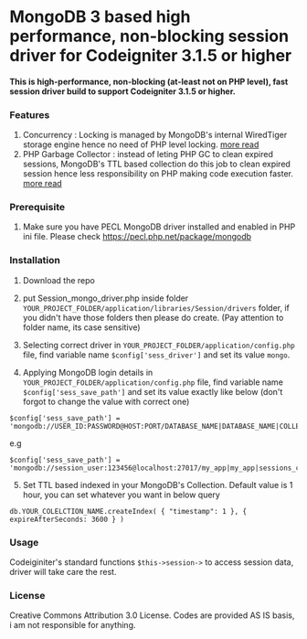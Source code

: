 # MongoDB 3 based high performance, non-blocking session driver for Codeigniter 3.1.5 or higher

#### This is high-performance, non-blocking (at-least not on PHP level), fast session driver build to support Codeigniter 3.1.5 or higher.

### Features
1. Concurrency : Locking is managed by MongoDB's internal WiredTiger storage engine hence no need of PHP level locking. [more read](https://docs.mongodb.com/manual/faq/concurrency/)
2. PHP Garbage Collector : instead of leting PHP GC to clean expired sessions, MongoDB's TTL based collection do this job to clean expired session hence less responsibility on PHP making code execution faster. [more read](https://docs.mongodb.com/manual/tutorial/expire-data/)

### Prerequisite
1. Make sure you have PECL MongoDB driver installed and enabled in PHP ini file. Please check https://pecl.php.net/package/mongodb

### Installation
1. Download the repo

2. put Session_mongo_driver.php inside folder `YOUR_PROJECT_FOLDER/application/libraries/Session/drivers` folder, if you didn't have those folders then please do create. (Pay attention to folder name, its case sensitive)

3. Selecting correct driver in `YOUR_PROJECT_FOLDER/application/config.php` file, find variable name `$config['sess_driver']` and set its value `mongo`.

4. Applying MongoDB login details in `YOUR_PROJECT_FOLDER/application/config.php` file, find variable name `$config['sess_save_path']` and set its value exactly like below (don't forgot to change the value with correct one)
```
$config['sess_save_path'] = 'mongodb://USER_ID:PASSWORD@HOST:PORT/DATABASE_NAME|DATABASE_NAME|COLLECTION_NAME';
```
e.g
```
$config['sess_save_path'] = 'mongodb://session_user:123456@localhost:27017/my_app|my_app|sessions_collection';
```

5. Set TTL based indexed in your MongoDB's Collection. Default value is 1 hour, you can set whatever you want in below query
```
db.YOUR_COLELCTION_NAME.createIndex( { "timestamp": 1 }, { expireAfterSeconds: 3600 } )
```

### Usage
Codeiginiter's standard functions `$this->session->` to access session data, driver will take care the rest.

### License 
Creative Commons Attribution 3.0 License.
Codes are provided AS IS basis, i am not responsible for anything.

